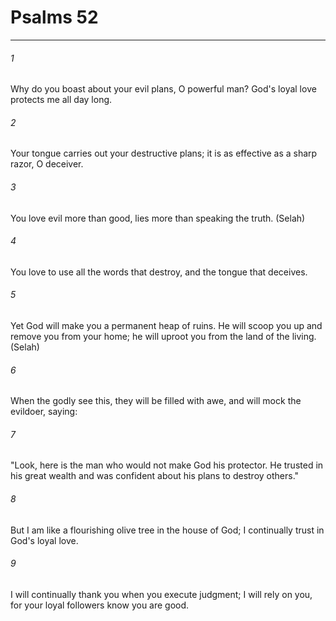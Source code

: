 # Psalms 52
***



###### 1 
Why do you boast about your evil plans, O powerful man? God's loyal love protects me all day long. 

###### 2 
Your tongue carries out your destructive plans; it is as effective as a sharp razor, O deceiver. 

###### 3 
You love evil more than good, lies more than speaking the truth. (Selah) 

###### 4 
You love to use all the words that destroy, and the tongue that deceives. 

###### 5 
Yet God will make you a permanent heap of ruins. He will scoop you up and remove you from your home; he will uproot you from the land of the living. (Selah) 

###### 6 
When the godly see this, they will be filled with awe, and will mock the evildoer, saying: 

###### 7 
"Look, here is the man who would not make God his protector. He trusted in his great wealth and was confident about his plans to destroy others." 

###### 8 
But I am like a flourishing olive tree in the house of God; I continually trust in God's loyal love. 

###### 9 
I will continually thank you when you execute judgment; I will rely on you, for your loyal followers know you are good.
